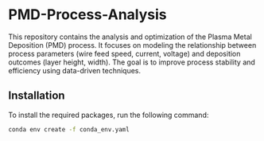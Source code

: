 # PMD-Process-Analysis
This repository contains the analysis and optimization of the Plasma Metal Deposition (PMD) process. It focuses on modeling the relationship between process parameters (wire feed speed, current, voltage) and deposition outcomes (layer height, width). The goal is to improve process stability and efficiency using data-driven techniques.

## Installation
To install the required packages, run the following command:

```bash
conda env create -f conda_env.yaml
```
